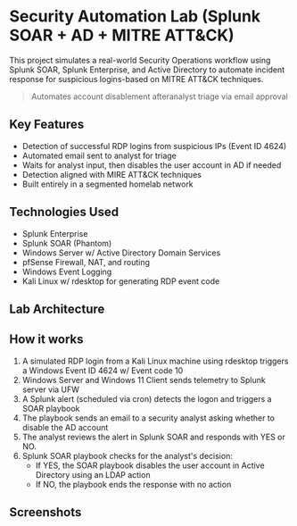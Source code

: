 # Security Automation Lab (Splunk SOAR + AD + MITRE ATT&CK)
This project simulates a real-world Security Operations workflow using Splunk SOAR, Splunk Enterprise, and Active Directory to automate incident response for suspicious logins-based on MITRE ATT&CK techniques.
> Automates account disablement afteranalyst triage via email approval

## Key Features
- Detection of successful RDP logins from suspicious IPs (Event ID 4624)
- Automated email sent to analyst for triage
- Waits for analyst input, then disables the user account in AD if needed
- Detection aligned with MIRE ATT&CK techniques
- Built entirely in a segmented homelab network

## Technologies Used
- Splunk Enterprise
- Splunk SOAR (Phantom)
- Windows Server w/ Active Directory Domain Services
- pfSense Firewall, NAT, and routing
- Windows Event Logging
- Kali Linux w/ rdesktop for generating RDP event code

## Lab Architecture


## How it works
1. A simulated RDP login from a Kali Linux machine using rdesktop triggers a Windows Event ID 4624 w/ Event code 10
2. Windows Server and Windows 11 Client sends telemetry to Splunk server via UFW
3. A Splunk alert (scheduled via cron) detects the logon and triggers a SOAR playbook
4. The playbook sends an email to a security analyst asking whether to disable the AD account
5. The analyst reviews the alert in Splunk SOAR and responds with YES or NO.
6. Splunk SOAR playbook checks for the analyst's decision:
   - If YES, the SOAR playbook disables the user account in Active Directory using an LDAP action
   - If NO, the playbook ends the response with no action

## Screenshots

  
